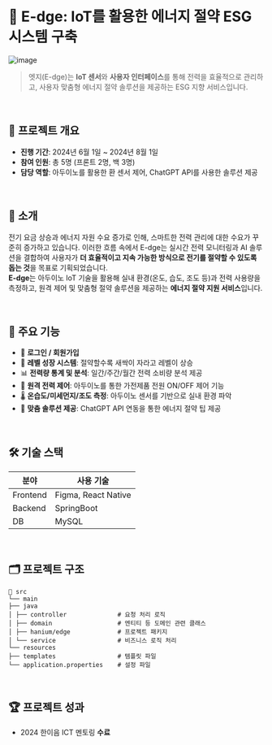 # 🌱 E-dge: IoT를 활용한 에너지 절약 ESG 시스템 구축

![image](https://github.com/user-attachments/assets/462d0573-ab37-41c6-85ca-625711350a04)


> 엣지(E-dge)는 **IoT 센서**와 **사용자 인터페이스**를 통해 전력을 효율적으로 관리하고, 사용자 맞춤형 에너지 절약 솔루션을 제공하는 ESG 지향 서비스입니다.



<br>


## 📅 프로젝트 개요

- **진행 기간**: 2024년 6월 1일 ~ 2024년 8월 1일
- **참여 인원**: 총 5명 (프론트 2명, 백 3명)
- **담당 역할**: 아두이노를 활용한 환 센서 제어, ChatGPT API를 사용한 솔루션 제공

<br>

## 🔎 소개

전기 요금 상승과 에너지 자원 수요 증가로 인해, 스마트한 전력 관리에 대한 수요가 꾸준히 증가하고 있습니다.  이러한 흐름 속에서 E-dge는 실시간 전력 모니터링과 AI 솔루션을 결합하여 사용자가 **더 효율적이고 지속 가능한 방식으로 전기를 절약할 수 있도록 돕는 것**을 목표로 기획되었습니다.
<br> **E-dge**는 아두이노 IoT 기술을 활용해 실내 환경(온도, 습도, 조도 등)과 전력 사용량을 측정하고,   원격 제어 및 맞춤형 절약 솔루션을 제공하는 **에너지 절약 지원 서비스**입니다.



<br>

## 🧭 주요 기능

- 🔐 **로그인 / 회원가입**
- 🌿 **레벨 성장 시스템**: 절약할수록 새싹이 자라고 레벨이 상승
- 📊 **전력량 통계 및 분석**: 일간/주간/월간 전력 소비량 분석 제공
- 📡 **원격 전력 제어**: 아두이노를 통한 가전제품 전원 ON/OFF 제어 기능
- 🌡️ **온습도/미세먼지/조도 측정**: 아두이노 센서를 기반으로 실내 환경 파악
- 💬 **맞춤 솔루션 제공**: ChatGPT API 연동을 통한 에너지 절약 팁 제공
  


<br>

## 🛠️ 기술 스택

| 분야 | 사용 기술 |
|------|------------|
| Frontend | Figma, React Native |
| Backend | SpringBoot |
| DB | MySQL |

<br>

## 🗂 프로젝트 구조

```
📁 src
└── main
├── java
│ ├── controller              # 요청 처리 로직
│ ├── domain                  # 엔티티 등 도메인 관련 클래스
│ ├── hanium/edge             # 프로젝트 패키지
│ └── service                 # 비즈니스 로직 처리
└── resources
├── templates                 # 템플릿 파일
└── application.properties    # 설정 파일
```

<br>

## 🏆 프로젝트 성과
- 2024 한이음 ICT 멘토링 **수료**
